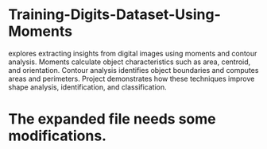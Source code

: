 # Training-Digits-Dataset-Using-Moments
explores extracting insights from digital images using moments and contour analysis. Moments calculate object characteristics such as area, centroid, and orientation. Contour analysis identifies object boundaries and computes areas and perimeters. Project demonstrates how these techniques improve shape analysis, identification, and classification.
# The expanded file needs some modifications.
